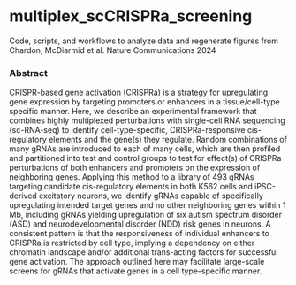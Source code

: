 # multiplex_scCRISPRa_screening
Code, scripts, and workflows to analyze data and regenerate figures from Chardon, McDiarmid et al. Nature Communications 2024


### Abstract
CRISPR-based gene activation (CRISPRa) is a strategy for upregulating gene expression by targeting promoters or enhancers in a tissue/cell-type specific manner. Here, we describe an experimental framework that combines highly multiplexed perturbations with single-cell RNA sequencing (sc-RNA-seq) to identify cell-type-specific, CRISPRa-responsive cis-regulatory elements and the gene(s) they regulate. Random combinations of many gRNAs are introduced to each of many cells, which are then profiled and partitioned into test and control groups to test for effect(s) of CRISPRa perturbations of both enhancers and promoters on the expression of neighboring genes. Applying this method to a library of 493 gRNAs targeting candidate cis-regulatory elements in both K562 cells and iPSC-derived excitatory neurons, we identify gRNAs capable of specifically upregulating intended target genes and no other neighboring genes within 1 Mb, including gRNAs yielding upregulation of six autism spectrum disorder (ASD) and neurodevelopmental disorder (NDD) risk genes in neurons. A consistent pattern is that the responsiveness of individual enhancers to CRISPRa is restricted by cell type, implying a dependency on either chromatin landscape and/or additional trans-acting factors for successful gene activation. The approach outlined here may facilitate large-scale screens for gRNAs that activate genes in a cell type-specific manner.

